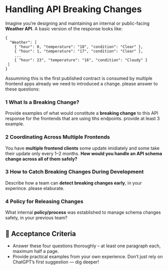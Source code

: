 

# Handling API Breaking Changes 


Imagine you’re designing and maintaining an internal or public-facing **Weather API**. A basic version of the response looks like:

```
{
  "Weather": [
    { "hour": 0, "temperature": "18", "condition": "Clear" },
    { "hour": 1, "temperature": "17", "condition": "Clear" },
    ...
    { "hour": 23", "temperature": "16", "condition": "Cloudy" }
 ]
}
```

 Assumming this is the first published contract is consumed by multiple frontend apps already we need to introduced a change. please answer to these questions:
 

### 1 What Is a Breaking Change?

Provide examples of what would constitute a **breaking change** to this API response for the frontends that are using tihs endpoints. provide at least 3 example.

### 2 Coordinating Across Multiple Frontends

You have **multiple frontend clients** some update imidiately and some take their update only every 1–2 months.
**How would you handle an API schema change across all of them safely?**

### 3 How to Catch Breaking Changes During Development

Describe how a team can **detect breaking changes early**, in your experince. please elaburate.


### 4 Policy for Releasing Changes

What internal **policy/process** was established to manage schema changes safely, in your previous team?


## 🧪 Acceptance Criteria
- Answer these four questions thoroughly – at least one paragraph each, maximum half a page.
- Provide practical examples from your own experience. Don’t just rely on ChatGPT’s first suggestion — dig deeper!





